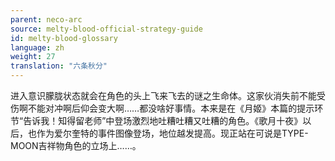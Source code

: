 ```yaml
---
parent: neco-arc
source: melty-blood-official-strategy-guide
id: melty-blood-glossary
language: zh
weight: 27
translation: "六条秋分"
---
```


进入意识朦胧状态就会在角色的头上飞来飞去的谜之生命体。这家伙消失前不能受伤啊不能对冲啊后仰会变大啊……都没啥好事情。本来是在《月姬》本篇的提示环节“告诉我！知得留老师”中登场激烈地吐糟吐糟又吐糟的角色。《歌月十夜》以后，也作为爱尔奎特的事件图像登场，地位越发提高。现正站在可说是TYPE-MOON吉祥物角色的立场上……。
